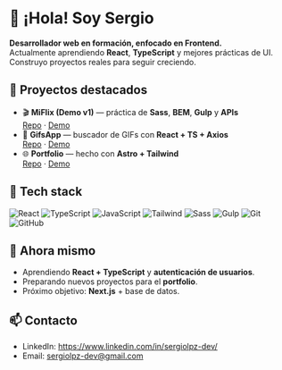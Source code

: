 # 👋 ¡Hola! Soy Sergio

**Desarrollador web en formación, enfocado en Frontend.**  
Actualmente aprendiendo **React**, **TypeScript** y mejores prácticas de UI. Construyo proyectos reales para seguir creciendo.

## 🚀 Proyectos destacados
- 🎬 **MiFlix (Demo v1)** — práctica de **Sass**, **BEM**, **Gulp** y **APIs**  
  [Repo](https://github.com/Sergiolpz-dev/MiFlix) · [Demo](https://miflix1.netlify.app/)
- 🎉 **GifsApp** — buscador de GIFs con **React + TS + Axios**  
  [Repo](https://github.com/Sergiolpz-dev/GifsApp) · [Demo](https://gifsapp12.netlify.app/)
- 🌐 **Portfolio** — hecho con **Astro + Tailwind**  
  [Repo](https://github.com/Sergiolpz-dev/Portfolio) · [Demo](https://sergiolpz-dev.netlify.app/)

## 🧰 Tech stack
![React](https://img.shields.io/badge/React-18-61DAFB?logo=react&logoColor=white)
![TypeScript](https://img.shields.io/badge/TypeScript-5-3178C6?logo=typescript&logoColor=white)
![JavaScript](https://img.shields.io/badge/JavaScript-ES6+-F7DF1E?logo=javascript&logoColor=black)
![Tailwind](https://img.shields.io/badge/Tailwind_CSS-06B6D4?logo=tailwindcss&logoColor=white)
![Sass](https://img.shields.io/badge/Sass-CC6699?logo=sass&logoColor=white)
![Gulp](https://img.shields.io/badge/Gulp-CF4647?logo=gulp&logoColor=white)
![Git](https://img.shields.io/badge/Git-F05032?logo=git&logoColor=white)
![GitHub](https://img.shields.io/badge/GitHub-000?logo=github)

## 🎯 Ahora mismo
- Aprendiendo **React + TypeScript** y **autenticación de usuarios**.  
- Preparando nuevos proyectos para el **portfolio**.  
- Próximo objetivo: **Next.js** + base de datos.

## 📫 Contacto
- LinkedIn: https://www.linkedin.com/in/sergiolpz-dev/ 
- Email: sergiolpz-dev@gmail.com


